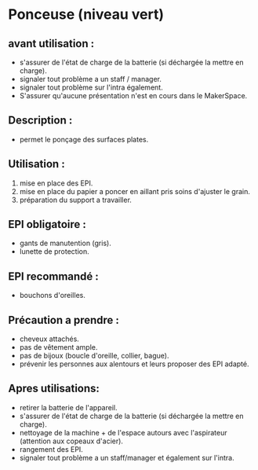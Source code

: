 # Ponceuse (niveau vert)



## avant utilisation : 

- s'assurer de l'état de charge de la batterie (si déchargée la mettre en charge).
- signaler tout problème a un staff / manager.
- signaler tout problème sur l'intra également.
- S'assurer qu'aucune présentation n'est en cours dans le MakerSpace.

## Description : 

- permet le ponçage des surfaces plates.

## Utilisation : 

1) mise en place des EPI.
2) mise en place du papier a poncer en aillant pris soins d'ajuster le grain.
3) préparation du support a travailler.

## EPI obligatoire : 

- gants de manutention (gris).
- lunette de protection.

## EPI recommandé :

- bouchons d'oreilles.

## Précaution a prendre : 

- cheveux attachés.
- pas de vêtement ample.
- pas de bijoux (boucle d'oreille, collier, bague).
- prévenir les personnes aux alentours et leurs proposer des EPI adapté.

## Apres utilisations: 

- retirer la batterie de l'appareil.
- s'assurer de l'état de charge de la batterie (si déchargée la mettre en charge).
- nettoyage de la machine + de l'espace autours avec l'aspirateur (attention aux copeaux d'acier).
- rangement des EPI.
- signaler tout problème a un staff/manager et également sur l'intra.